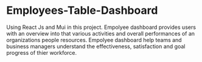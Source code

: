 # Employees-Table-Dashboard
 Using React Js and Mui in this project. Empolyee dashboard provides users with an overview into that various activities and overall performances of an organizations people resources. Empolyee dashboard help teams and business managers understand the effectiveness, satisfaction and goal progress of thier workforce. 
